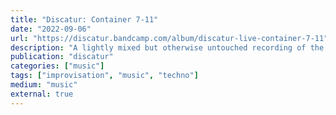 ```yaml
---
title: "Discatur: Container 7-11"
date: "2022-09-06"
url: "https://discatur.bandcamp.com/album/discatur-live-container-7-11"
description: "A lightly mixed but otherwise untouched recording of the last hour and a bit of a live, fully improvised set of techno performed by Discuatur—myself and my collaborator Arne Sander—at our party Container 7-11, the world's first convenience rave!"
publication: "discatur"
categories: ["music"]
tags: ["improvisation", "music", "techno"]
medium: "music"
external: true
---
```

